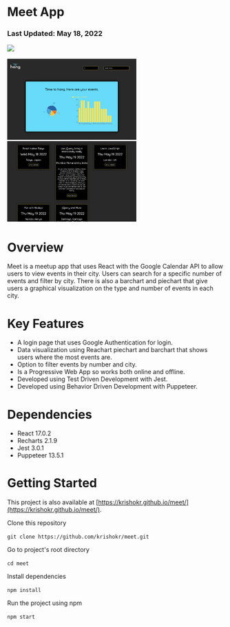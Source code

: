 # Meet App

### Last Updated: May 18, 2022

<img src="./images/demo1.png" width="400">
<p left="float">
	<img src="./images/demo2.png" width="300">
	<img src="./images/demo3.png" width="300">
</p>

# Overview
Meet is a meetup app that uses React with the Google Calendar API to allow users to view events in their city. Users can search for a specific number of events and filter by city. There is also a barchart and piechart that give users a graphical visualization on the type and number of events in each city.

# Key Features
* A login page that uses Google Authentication for login.
* Data visualization using Reachart piechart and barchart that shows users where the most events are.
* Option to filter events by number and city.
* Is a Progressive Web App so works both online and offline.
* Developed using Test Driven Development with Jest.
* Developed using Behavior Driven Development with Puppeteer.


# Dependencies
* React 17.0.2
* Recharts 2.1.9
* Jest 3.0.1
* Puppeteer 13.5.1

# Getting Started

This project is also available at [https://krishokr.github.io/meet/](https://krishokr.github.io/meet/).

Clone this repository

```git clone https://github.com/krishokr/meet.git```

Go to project's root directory

```cd meet```

Install dependencies

```npm install```

Run the project using npm

```npm start```

